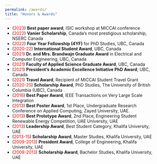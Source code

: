 ```yaml
---
permalink: /awards/
title: "Honors & Awards"
---
```

- (<span style="color:red;">2023</span>) **Best paper award**, ISIC workshop at MICCAI conference 
- (<span style="color:red;">2022</span>) **Vanier Scholarship**, Canada’s most prestigious scholarship, NSERC Canada
- (<span style="color:red;">2022</span>) **Four Year Fellowship (4YF)** for PhD Studies, UBC, Canada
- (<span style="color:red;">2020-22</span>) **International Student Award**, UBC, Canada
- (<span style="color:red;">2021</span>) **Dr. and Mrs. Brandwajn Graduate Award** in Electrical and Computer Engineering, UBC, Canada
- (<span style="color:red;">2021</span>) **Faculty of Applied Science Graduate Award**, UBC, Canada
- (<span style="color:red;">2021</span>) **President’s Academic Excellence Initiative PhD Award**, UBC, Canada
- (<span style="color:red;">2021</span>) **Travel Award**, Recipient of MICCAI Student Travel Grant
- (<span style="color:red;">2020-25</span>) **Scholarship Award**, PhD Studies, The University of British Columbia (UBC), Canada
- (<span style="color:red;">2016</span>)  **Best Paper Award**, IEEE Transactions on Very Large Scale Integration
- (<span style="color:red;">2013</span>) **Best Poster Award**, 1st Place, Undergraduate Research Conference on Applied Computing, Zayed University, UAE. 
- (<span style="color:red;">2013</span>) **Best Prototype Award**, 2nd Place, Engineering Student Renewable Energy Competition, UAE University,  UAE
- (<span style="color:red;">2013</span>)  **Leadership Award**, Best Student Category, Khalifa University, UAE
- (<span style="color:red;">2013-15</span>)  **Scholarship Award**, Master Studies, Khalifa University, UAE
- (<span style="color:red;">2009-2013</span>) **President Award**, College of Engineering, Khalifa University, UAE
- (<span style="color:red;">2009-2013</span>) **Scholarship Award**, Bachelor Studies, Khalifa University, UAE
